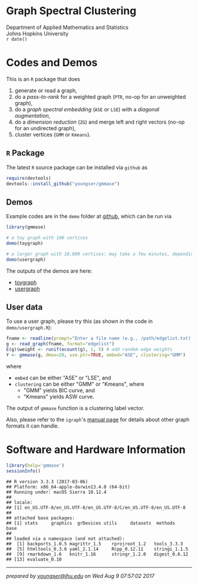 # Graph Spectral Clustering
Department of Applied Mathematics and Statistics <br /> Johns Hopkins University  
`r date()`  



# Codes and Demos

This is an `R` package that does

1. generate or read a graph,
2. do a _pass-to-rank_ for a weighted graph (`PTR`, no-op for an unweighted graph),
3. do a _graph spectral embedding_ (`ASE` or `LSE`) with a _diagonal augmentation_,
4. do a _dimension reduction_ (`ZG`) and merge left and right vectors (no-op for an undirected graph),
5. cluster vertices (`GMM` or `Kmeans`).

## `R` Package

The latest `R` source package can be installed via `github` as


```r
require(devtools)
devtools::install_github("youngser/gmmase")
```

## Demos

Example codes are in the `demo` folder at [github](https://github.com/youngser/gmmase), which can be run via


```r
library(gmmase)

# a toy graph with 100 vertices
demo(toygraph)

# a larger graph with 10,000 vertices: may take a few minutes, depending on the system
demo(usergraph)
```

The outputs of the demos are here:

* [toygraph](http://www.cis.jhu.edu/~parky/gmmase/demo/toygraph.html)
* [usergraph](http://www.cis.jhu.edu/~parky/gmmase/demo/usergraph.html)

## User data

To use a user graph, please try this (as shown in the code in `demo/usergraph.R`):


```r
fname <- readline(prompt="Enter a file name (e.g., /path/edgelist.txt): ")
g <- read_graph(fname, format="edgelist") 
E(g)$weight <- runif(ecount(g), 1, 5) # add random edge weights
Y <- gmmase(g, dmax=20, use.ptr=TRUE, embed="ASE", clustering="GMM")
```

where

* `embed` can be either "ASE" or "LSE", and
* `clustering` can be either "GMM" or "Kmeans", where
    + "GMM" yields BIC curve, and
    + "Kmeans" yields ASW curve.


The output of `gmmase` function is a clustering label vector.

Also, please refer to the `igraph`'s [manual page](http://igraph.org/r/doc/read_graph.html) for details about other graph formats it can handle.

# Software and Hardware Information


```r
library(help='gmmase')
sessionInfo()
```

```
## R version 3.3.3 (2017-03-06)
## Platform: x86_64-apple-darwin13.4.0 (64-bit)
## Running under: macOS Sierra 10.12.4
## 
## locale:
## [1] en_US.UTF-8/en_US.UTF-8/en_US.UTF-8/C/en_US.UTF-8/en_US.UTF-8
## 
## attached base packages:
## [1] stats     graphics  grDevices utils     datasets  methods   base     
## 
## loaded via a namespace (and not attached):
##  [1] backports_1.0.5 magrittr_1.5    rprojroot_1.2   tools_3.3.3    
##  [5] htmltools_0.3.6 yaml_2.1.14     Rcpp_0.12.11    stringi_1.1.5  
##  [9] rmarkdown_1.6   knitr_1.16      stringr_1.2.0   digest_0.6.12  
## [13] evaluate_0.10
```

-----
*prepared by <youngser@jhu.edu> on Wed Aug  9 07:57:02 2017*

